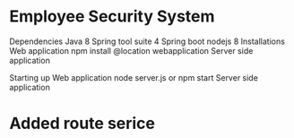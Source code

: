 # Employee Security System
  Dependencies
    Java 8
    Spring tool suite 4
    Spring boot 
    nodejs 8
  Installations
    Web application
      npm install @location webapplication
    Server side application
      
  Starting up
    Web application
      node server.js or npm start
    Server side application
      
    
  
  
# Added route serice

